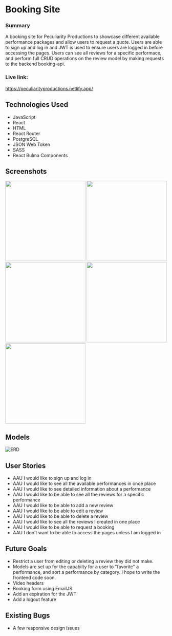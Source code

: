 # Booking Site 

### Summary 

A booking site for Peculiarity Productions to showcase different available performance packages and allow users to request a quote.  Users are able to sign up and log in and JWT is used to ensure users are logged in before accessing the pages. Users can see all reviews for a specific performace, and perform full CRUD operations on the review model by making requests to the backend booking-api. 


### Live link:
https://peculiarityproductions.netlify.app/

## Technologies Used

- JavaScript
- React
- HTML
- React Router 
- PostgreSQL
- JSON Web Token
- SASS
- React Bulma Components

## Screenshots 

<img src="https://i.imgur.com/CY5xkxE.png" width="250"> 
<img src="https://i.imgur.com/fn6RivM.png" width="250"> 
<img src="https://i.imgur.com/tfDG5w1.png" width="250">
<img src="https://i.imgur.com/wcgnAvZ.png" width="250"> 
<img src="https://i.imgur.com/pV0KjAP.png" width="250"> 

## Models

<img src='https://i.imgur.com/TkhUQi0.png' alt='ERD'>

## User Stories 

- AAU I would like to sign up and log in 
- AAU I would like to see all the available performances in once place
- AAU I would like to see detailed information about a performance 
- AAU I would like to be able to see all the reviews for a specific performance
- AAU I would like to be able to add a new review
- AAU I would like to be able to edit a review
- AAU I would like to be able to delete a review 
- AAU I would like to see all the reviews I created in one place 
- AAU I would like to be able to request a booking 
- AAU I don't want to be able to access the pages unless I am logged in 

## Future Goals 

- Restrict a user from editing or deleting a review they did not make. 
- Models are set up for the capabilty for a user to "favorite" a performance, and sort a performance by category. I hope to write the frontend code soon.
- Video headers
- Booking form using EmailJS
- Add an expiration for the JWT
- Add a logout feature 

## Existing Bugs

- A few responsive design issues 


